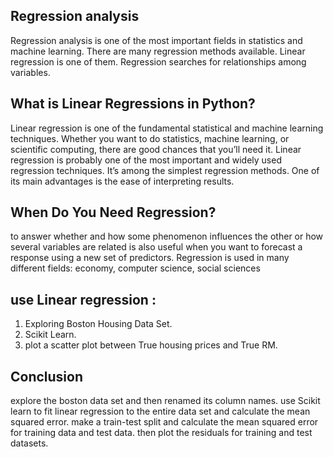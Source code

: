 ## Regression analysis
Regression analysis is one of the most important fields in statistics and machine learning. There are many regression methods available. Linear regression is one of them. Regression searches for relationships among variables.


## What is Linear Regressions in Python?
Linear regression is one of the fundamental statistical and machine learning techniques. Whether you want to do statistics, machine learning, or scientific computing, there are good chances that you’ll need it.
Linear regression is probably one of the most important and widely used regression techniques. It’s among the simplest 
regression methods. One of its main advantages is the ease of interpreting results.

## When Do You Need Regression?
to answer whether and how some phenomenon influences the other or how several variables are related
is also useful when you want to forecast a response using a new set of predictors.
Regression is used in many different fields: economy, computer science, social sciences


## use Linear regression :
1. Exploring Boston Housing Data Set.
2. Scikit Learn.
3. plot a scatter plot between True housing prices and True RM.

## Conclusion
explore the boston data set and then renamed its column names.
use Scikit learn to fit linear regression to the entire data set and calculate the mean squared error.
make a train-test split and calculate the mean squared error for training data and test data.
then plot the residuals for training and test datasets.
